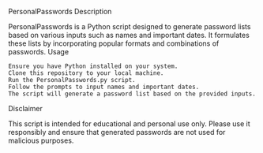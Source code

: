 PersonalPasswords
Description

PersonalPasswords is a Python script designed to generate password lists based on various inputs such as names and important dates. It formulates these lists by incorporating popular formats and combinations of passwords.
Usage

    Ensure you have Python installed on your system.
    Clone this repository to your local machine.
    Run the PersonalPasswords.py script.
    Follow the prompts to input names and important dates.
    The script will generate a password list based on the provided inputs.

Disclaimer

This script is intended for educational and personal use only. Please use it responsibly and ensure that generated passwords are not used for malicious purposes.
